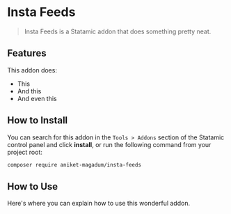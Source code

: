 # Insta Feeds

> Insta Feeds is a Statamic addon that does something pretty neat.

## Features

This addon does:

- This
- And this
- And even this

## How to Install

You can search for this addon in the `Tools > Addons` section of the Statamic control panel and click **install**, or run the following command from your project root:

``` bash
composer require aniket-magadum/insta-feeds
```

## How to Use

Here's where you can explain how to use this wonderful addon.
